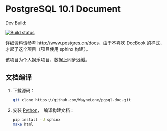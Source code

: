 # PostgreSQL 10.1 Document

Dev Build: 

[![Build status](https://github.com/WayneLone/pgsql-doc/workflows/PostgreSQL%20Doc/badge.svg)]()

详细资料请参考 <http://www.postgres.cn/docs>，由于不喜欢 DocBook 的样式，才起了这个项目（项目使用 sphinx 构建）。

该项目为个人娱乐项目，数据上同步迟缓。

## 文档编译

1. 下载源码：

   ```bash
   git clone https://github.com/WayneLone/pgsql-doc.git
   ```

2. 安装 [Python](https://python.org/)， 编译构建文档：

   ```bash
   pip install -U sphinx
   make html
   ```
